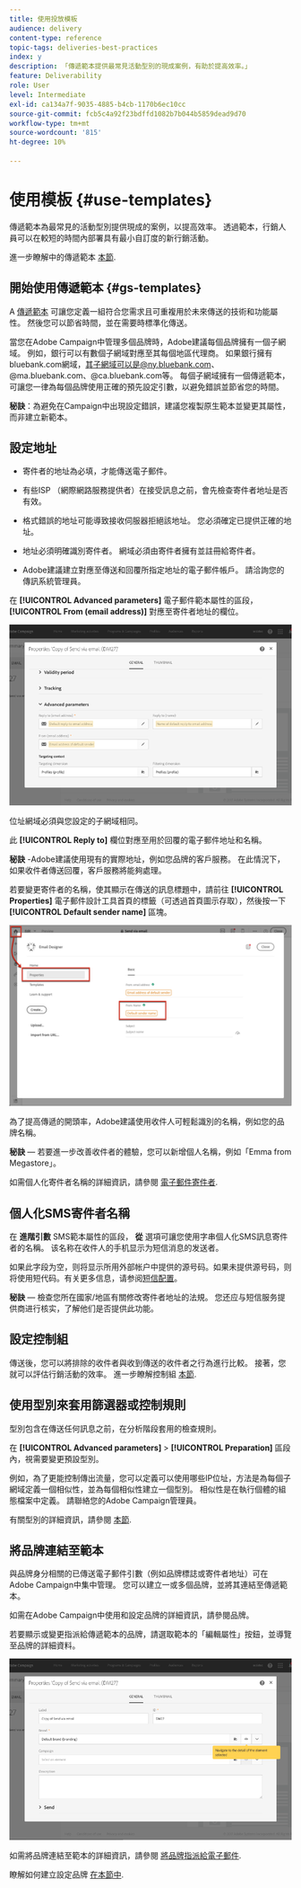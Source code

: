 ```yaml
---
title: 使用投放模板
audience: delivery
content-type: reference
topic-tags: deliveries-best-practices
index: y
description: 「傳遞範本提供最常見活動型別的現成案例，有助於提高效率。」
feature: Deliverability
role: User
level: Intermediate
exl-id: ca134a7f-9035-4885-b4cb-1170b6ec10cc
source-git-commit: fcb5c4a92f23bdffd1082b7b044b5859dead9d70
workflow-type: tm+mt
source-wordcount: '815'
ht-degree: 10%

---
```


# 使用模板 {#use-templates}

傳遞範本為最常見的活動型別提供現成的案例，以提高效率。 透過範本，行銷人員可以在較短的時間內部署具有最小自訂度的新行銷活動。

進一步瞭解中的傳遞範本 [本節](../../start/using/marketing-activity-templates.md).

## 開始使用傳遞範本 {#gs-templates}

A [傳遞範本](../../start/using/marketing-activity-templates.md#creating-a-new-template) 可讓您定義一組符合您需求且可重複用於未來傳送的技術和功能屬性。 然後您可以節省時間，並在需要時標準化傳送。

當您在Adobe Campaign中管理多個品牌時，Adobe建議每個品牌擁有一個子網域。 例如，銀行可以有數個子網域對應至其每個地區代理商。 如果銀行擁有bluebank.com網域，其子網域可以是@ny.bluebank.com、@ma.bluebank.com、@ca.bluebank.com等。 每個子網域擁有一個傳遞範本，可讓您一律為每個品牌使用正確的預先設定引數，以避免錯誤並節省您的時間。

**秘訣**：為避免在Campaign中出現設定錯誤，建議您複製原生範本並變更其屬性，而非建立新範本。

## 設定地址

* 寄件者的地址為必填，才能傳送電子郵件。

* 有些ISP （網際網路服務提供者）在接受訊息之前，會先檢查寄件者地址是否有效。

* 格式錯誤的地址可能導致接收伺服器拒絕該地址。 您必須確定已提供正確的地址。

* 地址必須明確識別寄件者。 網域必須由寄件者擁有並註冊給寄件者。

* Adobe建議建立對應至傳送和回覆所指定地址的電子郵件帳戶。 請洽詢您的傳訊系統管理員。

在 **[!UICONTROL Advanced parameters]** 電子郵件範本屬性的區段， **[!UICONTROL From (email address)]** 對應至寄件者地址的欄位。

![](assets/template-parameters.png)

位址網域必須與您設定的子網域相同。

此 **[!UICONTROL Reply to]** 欄位對應至用於回覆的電子郵件地址和名稱。

**秘訣** -Adobe建議使用現有的實際地址，例如您品牌的客戶服務。 在此情況下，如果收件者傳送回覆，客戶服務將能夠處理。

若要變更寄件者的名稱，使其顯示在傳送的訊息標題中，請前往 **[!UICONTROL Properties]**  電子郵件設計工具首頁的標籤（可透過首頁圖示存取），然後按一下 **[!UICONTROL Default sender name]** 區塊。

![](assets/template-content.png)

為了提高傳遞的開頭率，Adobe建議使用收件人可輕鬆識別的名稱，例如您的品牌名稱。

**秘訣**  — 若要進一步改善收件者的體驗，您可以新增個人名稱，例如「Emma from Megastore」。

如需個人化寄件者名稱的詳細資訊，請參閱 [電子郵件寄件者](../../designing/using/subject-line.md#email-sender).

## 個人化SMS寄件者名稱

在 **進階引數** SMS範本屬性的區段， **從** 選項可讓您使用字串個人化SMS訊息寄件者的名稱。 该名称在收件人的手机显示为短信消息的发送者。

如果此字段为空，则将显示所用外部帐户中提供的源号码。如果未提供源号码，则将使用短代码。有关更多信息，请参阅[短信配置](../../administration/using/configuring-sms-channel.md)。

**秘訣**  — 檢查您所在國家/地區有關修改寄件者地址的法規。 您还应与短信服务提供商进行核实，了解他们是否提供此功能。

## 設定控制組

傳送後，您可以將排除的收件者與收到傳送的收件者之行為進行比較。 接著，您就可以評估行銷活動的效率。 進一步瞭解控制組 [本節](../../sending/using/control-group.md).

## 使用型別來套用篩選器或控制規則

型別包含在傳送任何訊息之前，在分析階段套用的檢查規則。

在 **[!UICONTROL Advanced parameters]** > **[!UICONTROL Preparation]** 區段內，視需要變更預設型別。

例如，為了更能控制傳出流量，您可以定義可以使用哪些IP位址，方法是為每個子網域定義一個相似性，並為每個相似性建立一個型別。 相似性是在執行個體的組態檔案中定義。 請聯絡您的Adobe Campaign管理員。

有關型別的詳細資訊，請參閱 [本節](../../sending/using/managing-typologies.md).

## 將品牌連結至範本

與品牌身分相關的已傳送電子郵件引數（例如品牌標誌或寄件者地址）可在Adobe Campaign中集中管理。 您可以建立一或多個品牌，並將其連結至傳遞範本。

如需在Adobe Campaign中使用和設定品牌的詳細資訊，請參閱品牌。

若要顯示或變更指派給傳遞範本的品牌，請選取範本的「編輯屬性」按鈕，並導覽至品牌的詳細資料。

![](assets/template-brand.png)

如需將品牌連結至範本的詳細資訊，請參閱 [將品牌指派給電子郵件](../../administration/using/branding.md#assigning-a-brand-to-an-email).

瞭解如何建立設定品牌 [在本節中](../../administration/using/branding.md#creating-a-brand).
